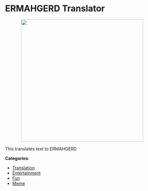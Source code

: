 # ERMAHGERD Translator
<p align="center">
    <img width="400" src="https://raw.githubusercontent.com/apis-list/apis-list/apis/ermahgerd-translator/logo_256x256.png" />
</p>

This translates text to ERMAHGERD



**Categories**:
- [Translation](https://github.com/apis-list/apis-list#translation)
- [Entertainment](https://github.com/apis-list/apis-list#entertainment)
- [Fun](https://github.com/apis-list/apis-list#fun)
- [Meme](https://github.com/apis-list/apis-list#meme)











